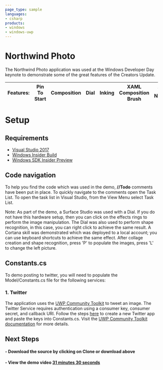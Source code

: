 ```yaml
---
page_type: sample
languages:
- csharp
products:
- windows
- windows-uwp
---
```


<!---
  category: ControlsLayoutAndText CustomUserInteractions GraphicsAndAnimation Inking Touch TilesToastAndNotifications
  language: cs
  keywords: surface studio desktop composition inking uwp community toolkit cortana dial XAML
-->

# Northwind Photo

The Northwind Photo application was used at the Windows Developer Day keynote to demonstrate some of the great features of the Creators Update.

**Features:** | Pin To Start | Composition | Dial | Inking | XAML Composition Brush | Toast and Notifications
---|---|---|---|---|---|---

# Setup

## Requirements
* [Visual Studio 2017](https://www.visualstudio.com/vs/visual-studio-2017-rc/)
* [Windows Insider Build](https://www.microsoft.com/en-us/software-download/windowsinsiderpreviewiso)
* [Windows SDK Insider Preview](https://www.microsoft.com/en-us/software-download/windowsinsiderpreviewSDK )

## Code navigation
To help you find the code which was used in the demo, **//Todo** comments have been put in place. To quickly navigate to the comments open the Task List. To open the task list in Visual Studio, from the View Menu select Task List. 

Note: As part of the demo, a Surface Studio was used with a Dial. If you do not have this hardware setup, then you can click on the effects rings to perform the image manipulation. The Dial was also used to perform shape recognition, in this case, you can right click to achieve the same result. A Cortana skill was demonstrated which was deployed to a local account; you can use keyboard shortcuts to achieve the same effect. After collage creation and shape recognition, press 'P' to populate the images, press 'L' to change the left picture.

## Constants.cs
To demo posting to twitter, you will need to populate the Model/Constants.cs file for the following services:

### 1. Twitter

The application uses the [UWP Community Toolkit](https://github.com/Microsoft/UWPCommunityToolkit) to tweet an image. The Twitter Service requires authentication using a consumer key, consumer secret, and callback URI. Follow the steps [here](https://apps.twitter.com/app/new) to create a new Twitter app and paste the keys into Constants.cs. Visit the [UWP Community Toolkit documentation](https://developer.microsoft.com/en-us/windows/uwp-community-toolkit/services/twitter.htm) for more details.


## Next Steps ##

#### - Download the source by clicking on **Clone or download** above

#### - View the demo video [31 minutes 30 seconds](https://developer.microsoft.com/en-us/windows/projects/campaigns/windows-developer-day)
